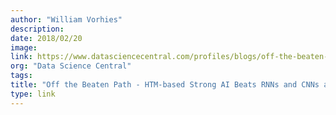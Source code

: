 ```yaml
---
author: "William Vorhies"
description:
date: 2018/02/20
image:
link: https://www.datasciencecentral.com/profiles/blogs/off-the-beaten-path-htm-based-strong-ai-beats-rnns-and-cnns-at-pr
org: "Data Science Central"
tags:
title: "Off the Beaten Path - HTM-based Strong AI Beats RNNs and CNNs at Prediction and Anomaly Detection"
type: link
---
```

